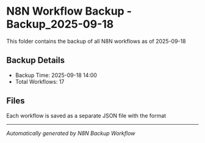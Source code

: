 # N8N Workflow Backup - Backup_2025-09-18

This folder contains the backup of all N8N workflows as of 2025-09-18

## Backup Details
- Backup Time: 2025-09-18 14:00
- Total Workflows: 17

## Files
Each workflow is saved as a separate JSON file with the format

---
*Automatically generated by N8N Backup Workflow*